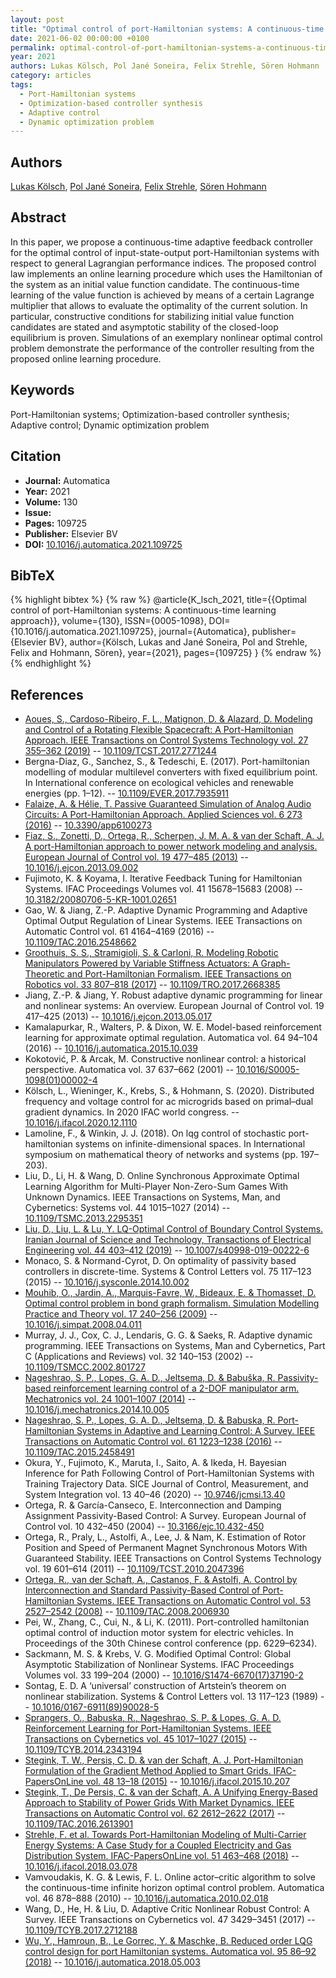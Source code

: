 ```yaml
---
layout: post
title: "Optimal control of port-Hamiltonian systems: A continuous-time learning approach"
date: 2021-06-02 00:00:00 +0100
permalink: optimal-control-of-port-hamiltonian-systems-a-continuous-time-learning-approach
year: 2021
authors: Lukas Kölsch, Pol Jané Soneira, Felix Strehle, Sören Hohmann
category: articles
tags:
  - Port-Hamiltonian systems
  - Optimization-based controller synthesis
  - Adaptive control
  - Dynamic optimization problem
---
```

 
## Authors
[Lukas Kölsch](authors/lukas-kolsch), [Pol Jané Soneira](authors/pol-jane-soneira), [Felix Strehle](authors/felix-strehle), [Sören Hohmann](authors/soren-hohmann)
 
## Abstract
In this paper, we propose a continuous-time adaptive feedback controller for the optimal control of input-state-output port-Hamiltonian systems with respect to general Lagrangian performance indices. The proposed control law implements an online learning procedure which uses the Hamiltonian of the system as an initial value function candidate. The continuous-time learning of the value function is achieved by means of a certain Lagrange multiplier that allows to evaluate the optimality of the current solution. In particular, constructive conditions for stabilizing initial value function candidates are stated and asymptotic stability of the closed-loop equilibrium is proven. Simulations of an exemplary nonlinear optimal control problem demonstrate the performance of the controller resulting from the proposed online learning procedure.
 
## Keywords
Port-Hamiltonian systems; Optimization-based controller synthesis; Adaptive control; Dynamic optimization problem
 
## Citation
- **Journal:** Automatica
- **Year:** 2021
- **Volume:** 130
- **Issue:** 
- **Pages:** 109725
- **Publisher:** Elsevier BV
- **DOI:** [10.1016/j.automatica.2021.109725](https://doi.org/10.1016/j.automatica.2021.109725)
 
## BibTeX
{% highlight bibtex %}
{% raw %}
@article{K_lsch_2021,
  title={{Optimal control of port-Hamiltonian systems: A continuous-time learning approach}},
  volume={130},
  ISSN={0005-1098},
  DOI={10.1016/j.automatica.2021.109725},
  journal={Automatica},
  publisher={Elsevier BV},
  author={Kölsch, Lukas and Jané Soneira, Pol and Strehle, Felix and Hohmann, Sören},
  year={2021},
  pages={109725}
}
{% endraw %}
{% endhighlight %}
 
## References
- [Aoues, S., Cardoso-Ribeiro, F. L., Matignon, D. & Alazard, D. Modeling and Control of a Rotating Flexible Spacecraft: A Port-Hamiltonian Approach. IEEE Transactions on Control Systems Technology vol. 27 355–362 (2019)](modeling-and-control-of-a-rotating-flexible-spacecraft-a-port-hamiltonian-approach) -- [10.1109/TCST.2017.2771244](https://doi.org/10.1109/TCST.2017.2771244)
- Bergna-Diaz, G., Sanchez, S., & Tedeschi, E. (2017). Port-hamiltonian modelling of modular multilevel converters with fixed equilibrium point. In International conference on ecological vehicles and renewable energies (pp. 1–12). -- [10.1109/EVER.2017.7935911](https://doi.org/10.1109/EVER.2017.7935911)
- [Falaize, A. & Hélie, T. Passive Guaranteed Simulation of Analog Audio Circuits: A Port-Hamiltonian Approach. Applied Sciences vol. 6 273 (2016)](passive-guaranteed-simulation-of-analog-audio-circuits-a-port-hamiltonian-approach) -- [10.3390/app6100273](https://doi.org/10.3390/app6100273)
- [Fiaz, S., Zonetti, D., Ortega, R., Scherpen, J. M. A. & van der Schaft, A. J. A port-Hamiltonian approach to power network modeling and analysis. European Journal of Control vol. 19 477–485 (2013)](a-port-hamiltonian-approach-to-power-network-modeling-and-analysis) -- [10.1016/j.ejcon.2013.09.002](https://doi.org/10.1016/j.ejcon.2013.09.002)
- Fujimoto, K. & Koyama, I. Iterative Feedback Tuning for Hamiltonian Systems. IFAC Proceedings Volumes vol. 41 15678–15683 (2008) -- [10.3182/20080706-5-KR-1001.02651](https://doi.org/10.3182/20080706-5-KR-1001.02651)
- Gao, W. & Jiang, Z.-P. Adaptive Dynamic Programming and Adaptive Optimal Output Regulation of Linear Systems. IEEE Transactions on Automatic Control vol. 61 4164–4169 (2016) -- [10.1109/TAC.2016.2548662](https://doi.org/10.1109/TAC.2016.2548662)
- [Groothuis, S. S., Stramigioli, S. & Carloni, R. Modeling Robotic Manipulators Powered by Variable Stiffness Actuators: A Graph-Theoretic and Port-Hamiltonian Formalism. IEEE Transactions on Robotics vol. 33 807–818 (2017)](modeling-robotic-manipulators-powered-by-variable-stiffness-actuators-a-graph-theoretic-and-port-hamiltonian-formalism) -- [10.1109/TRO.2017.2668385](https://doi.org/10.1109/TRO.2017.2668385)
- Jiang, Z.-P. & Jiang, Y. Robust adaptive dynamic programming for linear and nonlinear systems: An overview. European Journal of Control vol. 19 417–425 (2013) -- [10.1016/j.ejcon.2013.05.017](https://doi.org/10.1016/j.ejcon.2013.05.017)
- Kamalapurkar, R., Walters, P. & Dixon, W. E. Model-based reinforcement learning for approximate optimal regulation. Automatica vol. 64 94–104 (2016) -- [10.1016/j.automatica.2015.10.039](https://doi.org/10.1016/j.automatica.2015.10.039)
- Kokotović, P. & Arcak, M. Constructive nonlinear control: a historical perspective. Automatica vol. 37 637–662 (2001) -- [10.1016/S0005-1098(01)00002-4](https://doi.org/10.1016/S0005-1098(01)00002-4)
- Kölsch, L., Wieninger, K., Krebs, S., & Hohmann, S. (2020). Distributed frequency and voltage control for ac microgrids based on primal–dual gradient dynamics. In 2020 IFAC world congress. -- [10.1016/j.ifacol.2020.12.1110](https://doi.org/10.1016/j.ifacol.2020.12.1110)
- Lamoline, F., & Winkin, J. J. (2018). On lqg control of stochastic port-hamiltonian systems on infinite-dimensional spaces. In International symposium on mathematical theory of networks and systems (pp. 197–203).
- Liu, D., Li, H. & Wang, D. Online Synchronous Approximate Optimal Learning Algorithm for Multi-Player Non-Zero-Sum Games With Unknown Dynamics. IEEE Transactions on Systems, Man, and Cybernetics: Systems vol. 44 1015–1027 (2014) -- [10.1109/TSMC.2013.2295351](https://doi.org/10.1109/TSMC.2013.2295351)
- [Liu, D., Liu, L. & Lu, Y. LQ-Optimal Control of Boundary Control Systems. Iranian Journal of Science and Technology, Transactions of Electrical Engineering vol. 44 403–412 (2019)](lq-optimal-control-of-boundary-control-systems) -- [10.1007/s40998-019-00222-6](https://doi.org/10.1007/s40998-019-00222-6)
- Monaco, S. & Normand-Cyrot, D. On optimality of passivity based controllers in discrete-time. Systems &amp; Control Letters vol. 75 117–123 (2015) -- [10.1016/j.sysconle.2014.10.002](https://doi.org/10.1016/j.sysconle.2014.10.002)
- [Mouhib, O., Jardin, A., Marquis-Favre, W., Bideaux, E. & Thomasset, D. Optimal control problem in bond graph formalism. Simulation Modelling Practice and Theory vol. 17 240–256 (2009)](optimal-control-problem-in-bond-graph-formalism) -- [10.1016/j.simpat.2008.04.011](https://doi.org/10.1016/j.simpat.2008.04.011)
- Murray, J. J., Cox, C. J., Lendaris, G. G. & Saeks, R. Adaptive dynamic programming. IEEE Transactions on Systems, Man and Cybernetics, Part C (Applications and Reviews) vol. 32 140–153 (2002) -- [10.1109/TSMCC.2002.801727](https://doi.org/10.1109/TSMCC.2002.801727)
- [Nageshrao, S. P., Lopes, G. A. D., Jeltsema, D. & Babuška, R. Passivity-based reinforcement learning control of a 2-DOF manipulator arm. Mechatronics vol. 24 1001–1007 (2014)](passivity-based-reinforcement-learning-control-of-a-2-dof-manipulator-arm) -- [10.1016/j.mechatronics.2014.10.005](https://doi.org/10.1016/j.mechatronics.2014.10.005)
- [Nageshrao, S. P., Lopes, G. A. D., Jeltsema, D. & Babuska, R. Port-Hamiltonian Systems in Adaptive and Learning Control: A Survey. IEEE Transactions on Automatic Control vol. 61 1223–1238 (2016)](port-hamiltonian-systems-in-adaptive-and-learning-control-a-survey) -- [10.1109/TAC.2015.2458491](https://doi.org/10.1109/TAC.2015.2458491)
- Okura, Y., Fujimoto, K., Maruta, I., Saito, A. & Ikeda, H. Bayesian Inference for Path Following Control of Port-Hamiltonian Systems with Training Trajectory Data. SICE Journal of Control, Measurement, and System Integration vol. 13 40–46 (2020) -- [10.9746/jcmsi.13.40](https://doi.org/10.9746/jcmsi.13.40)
- Ortega, R. & García-Canseco, E. Interconnection and Damping Assignment Passivity-Based Control: A Survey. European Journal of Control vol. 10 432–450 (2004) -- [10.3166/ejc.10.432-450](https://doi.org/10.3166/ejc.10.432-450)
- Ortega, R., Praly, L., Astolfi, A., Lee, J. & Nam, K. Estimation of Rotor Position and Speed of Permanent Magnet Synchronous Motors With Guaranteed Stability. IEEE Transactions on Control Systems Technology vol. 19 601–614 (2011) -- [10.1109/TCST.2010.2047396](https://doi.org/10.1109/TCST.2010.2047396)
- [Ortega, R., van der Schaft, A., Castanos, F. & Astolfi, A. Control by Interconnection and Standard Passivity-Based Control of Port-Hamiltonian Systems. IEEE Transactions on Automatic Control vol. 53 2527–2542 (2008)](control-by-interconnection-and-standard-passivity-based-control-of-port-hamiltonian-systems) -- [10.1109/TAC.2008.2006930](https://doi.org/10.1109/TAC.2008.2006930)
- Pei, W., Zhang, C., Cui, N., & Li, K. (2011). Port-controlled hamiltonian optimal control of induction motor system for electric vehicles. In Proceedings of the 30th Chinese control conference (pp. 6229–6234).
- Sackmann, M. S. & Krebs, V. G. Modified Optimal Control: Global Asymptotic Stabilization of Nonlinear Systems. IFAC Proceedings Volumes vol. 33 199–204 (2000) -- [10.1016/S1474-6670(17)37190-2](https://doi.org/10.1016/S1474-6670(17)37190-2)
- Sontag, E. D. A ‘universal’ construction of Artstein’s theorem on nonlinear stabilization. Systems &amp; Control Letters vol. 13 117–123 (1989) -- [10.1016/0167-6911(89)90028-5](https://doi.org/10.1016/0167-6911(89)90028-5)
- [Sprangers, O., Babuska, R., Nageshrao, S. P. & Lopes, G. A. D. Reinforcement Learning for Port-Hamiltonian Systems. IEEE Transactions on Cybernetics vol. 45 1017–1027 (2015)](reinforcement-learning-for-port-hamiltonian-systems) -- [10.1109/TCYB.2014.2343194](https://doi.org/10.1109/TCYB.2014.2343194)
- [Stegink, T. W., Persis, C. D. & van der Schaft, A. J. Port-Hamiltonian Formulation of the Gradient Method Applied to Smart Grids. IFAC-PapersOnLine vol. 48 13–18 (2015)](port-hamiltonian-formulation-of-the-gradient-method-applied-to-smart-grids) -- [10.1016/j.ifacol.2015.10.207](https://doi.org/10.1016/j.ifacol.2015.10.207)
- [Stegink, T., De Persis, C. & van der Schaft, A. A Unifying Energy-Based Approach to Stability of Power Grids With Market Dynamics. IEEE Transactions on Automatic Control vol. 62 2612–2622 (2017)](a-unifying-energy-based-approach-to-stability-of-power-grids-with-market-dynamics) -- [10.1109/TAC.2016.2613901](https://doi.org/10.1109/TAC.2016.2613901)
- [Strehle, F. et al. Towards Port-Hamiltonian Modeling of Multi-Carrier Energy Systems: A Case Study for a Coupled Electricity and Gas Distribution System. IFAC-PapersOnLine vol. 51 463–468 (2018)](towards-port-hamiltonian-modeling-of-multi-carrier-energy-systems-a-case-study-for-a-coupled-electricity-and-gas-distribution-system) -- [10.1016/j.ifacol.2018.03.078](https://doi.org/10.1016/j.ifacol.2018.03.078)
- Vamvoudakis, K. G. & Lewis, F. L. Online actor–critic algorithm to solve the continuous-time infinite horizon optimal control problem. Automatica vol. 46 878–888 (2010) -- [10.1016/j.automatica.2010.02.018](https://doi.org/10.1016/j.automatica.2010.02.018)
- Wang, D., He, H. & Liu, D. Adaptive Critic Nonlinear Robust Control: A Survey. IEEE Transactions on Cybernetics vol. 47 3429–3451 (2017) -- [10.1109/TCYB.2017.2712188](https://doi.org/10.1109/TCYB.2017.2712188)
- [Wu, Y., Hamroun, B., Le Gorrec, Y. & Maschke, B. Reduced order LQG control design for port Hamiltonian systems. Automatica vol. 95 86–92 (2018)](reduced-order-lqg-control-design-for-port-hamiltonian-systems) -- [10.1016/j.automatica.2018.05.003](https://doi.org/10.1016/j.automatica.2018.05.003)

